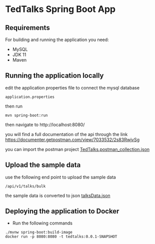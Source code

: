 # TedTalks Spring Boot App

## Requirements

For building and running the application you need:

- MySQL
- JDK 11
- Maven

## Running the application locally

edit the application properties file to connect the mysql database

```file
application.properties
```

then run

```shell
mvn spring-boot:run
```

then navigate to http://localhost:8080/

you will find a full documentation of the api through the link https://documenter.getpostman.com/view/7033532/2s83RwjvSg

you can import the postman project [TedTalks.postman_collection.json](helpers/TedTalks.postman_collection.json)

## Upload the sample data

use the following end point to upload the sample data

```
/api/v1/talks/bulk
```

the sample data is converted to json [talksData.json](helpers/talksData.json)

## Deploying the application to Docker

- Run the following commands

```shell
./mvnw spring-boot:build-image
docker run -p 8080:8080 -t tedtalks:0.0.1-SNAPSHOT
```
